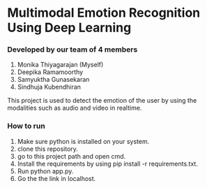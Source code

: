 # Multimodal Emotion Recognition Using Deep Learning

### Developed by our team of 4 members
1. Monika Thiyagarajan (Myself)
2. Deepika Ramamoorthy
3. Samyuktha Gunasekaran
4. Sindhuja Kubendhiran

This project is used to detect the emotion of the user by using the modalities such as audio and video in realtime.

### How to run
1. Make sure python is installed on your system.
2. clone this repository.
3. go to this project path and open cmd.
4. Install the requirements by using pip install -r requirements.txt.
5. Run python app.py.
6. Go the the link in localhost.


